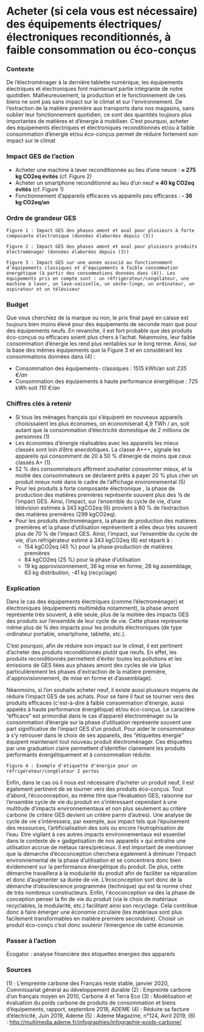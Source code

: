 # Acheter (si cela vous est nécessaire) des équipements électriques/électroniques reconditionnés, à faible consommation ou éco-conçus

### Contexte
De l’électroménager à la dernière tablette numérique, les équipements électriques et électroniques font maintenant partie intégrante de notre quotidien. Malheureusement, la production et le fonctionnement de ces biens ne sont pas sans impact sur le climat et sur l'environnement. De l’extraction de la matière première aux transports dans nos magasins, sans oublier leur fonctionnement quotidien, ce sont des quantités toujours plus importantes de matières et d’énergie à mobiliser. C’est pourquoi, acheter des équipements électriques et électroniques reconditionnés et/ou à faible consommation d’énergie et/ou éco-conçus permet de réduire fortement son impact sur le climat

### Impact GES de l’action
- Acheter une machine à laver reconditionnée au lieu d’une neuve : **≈ 275 kg CO2eq évités** (cf. Figure 2)
- Acheter un smartphone reconditionné au lieu d’un neuf **≈ 40 kg CO2eq évités** (cf. Figure 1)
- Fonctionnement d’appareils efficaces vs appareils peu efficaces : **- 36 kg CO2eq/an**

### Ordre de grandeur GES

```Figure 1 : Impact GES des phases amont et aval pour plusieurs à forte composante électronique (données élaborées depuis (3))```

```Figure 2 : Impact GES des phases amont et aval pour plusieurs produits électroménager (données élaborées depuis (3))```

```Figure 3 : Impact GES sur une année associé au fonctionnement d’équipements classiques et d’équipements à faible consommation énergétique (à partir des consommations données dans (4)). Les équipements pris en compte sont : un réfrigérateur/congélateur, une machine à laver, un lave-vaisselle, un sèche-linge, un ordinateur, un aspirateur et un téléviseur```

### Budget
Que vous cherchiez de la marque ou non, le prix final payé en caisse est toujours bien moins élevé pour des équipements de seconde main que pour des équipements neufs. En revanche, il est fort probable que des produits éco-conçus ou efficaces soient plus chers à l’achat. Néanmoins, leur faible consommation d’énergie les rend plus rentables sur le long terme. Ainsi, sur la base des mêmes équipements que la Figure 3 et en considérant les consommations données dans (4) :
- Consommation des équipements-  classiques : 1515 kWh/an soit *235 €/an*
- Consommation des équipements à haute performance énergétique : 725 kWh soit *110 €/an*

### Chiffres clés à retenir
- Si tous les ménages français qui s’équipent en nouveaux appareils choisissaient les plus économes, on économiserait 4,9 TWh / an, soit autant que la consommation d’électricité domestique de 2 millions de personnes (1)
- Les économies d’énergie réalisables avec les appareils les mieux classés sont loin d’être anecdotiques. La classe A+++, signale les appareils qui consomment de 20 à 50 % d’énergie de moins que ceux classés A+ (1).
- 52 % des consommateurs affirment souhaiter consommer mieux, et la moitié des consommateurs se déclarent prêts à payer 20 % plus cher un produit mieux noté dans le cadre de l’affichage environnemental (5)
- Pour les produits à forte composante électronique , la phase de production des matières premières représente souvent plus des ¾ de l’impact GES. Ainsi, l’impact, sur l’ensemble du cycle de vie, d’une télévision estimée à 343 kgCO2eq (6) provient à 80 % de l’extraction des matières premières (299  kgCO2eq).
- Pour les produits électroménagers, la phase de production des matières premières et la phase d’utilisation représentent à elles deux très souvent plus de 70 % de l’impact GES. Ainsi, l’impact, sur l’ensemble du cycle de vie, d’un réfrigérateur estimé à 343 kgCO2eq (6) est réparti à :
	- 154  kgCO2eq (45 %) pour la phase  production de matières premières
	- 84  kgCO2eq (25 %) pour la phase d’utilisation
	- 19 kg approvisionnement, 36 kg mise en forme, 28 kg assemblage, 63 kg distribution, -41 kg (recyclage)

### Explication
Dans le cas des équipements électriques (comme l’électroménager) et électroniques (équipements multimédia notamment), la phase amont représente très souvent, à elle seule, plus de la moitiée des impacts GES des produits sur l’ensemble de leur cycle de vie. Cette phase représente même plus de ¾ des impacts pour les produits électroniques (de type ordinateur portable, smartphone, tablette, etc.).

C’est pourquoi, afin de réduire son impact sur le climat, il est pertinent d’acheter des produits reconditionnés plutôt que neufs. En effet, les produits reconditionnés permettent d’éviter toutes les pollutions et les émissions de GES liées aux phases amont des cycles de vie (plus particulièrement les phases d'extraction de la matière première, d'approvisionnement, de mise en forme et d’assemblage).

Néanmoins, si l’on souhaite acheter neuf, il existe aussi plusieurs moyens de réduire l’impact GES de ses achats. Pour se faire il faut se tourner vers des produits efficaces (c'est-à-dire à faible consommation d’énergie, aussi appelés à haute performance énergétique) et/ou éco-conçus. Le caractère “efficace” est  primordial dans le cas d’appareil électroménager ou la consommation d’énergie sur la phase d’utilisation représente souvent une part significative de l’impact GES d’un produit. Pour aider le consommateur à s’y retrouver dans le choix de ses appareils, des “étiquettes énergie” équipent maintenant tout nouveau produit électroménager. Ces étiquettes par une graduation claire permettent d’identifier clairement les produits performants énergétiquement et à consommation réduite. 

```Figure 4 : Exemple d'étiquette d'énergie pour un réfrigérateur/congélateur 2 portes```

Enfin, dans le cas où il nous est nécessaire d’acheter un produit neuf, il est également pertinent de se tourner vers des produits éco-conçus. Tout d’abord, l’écoconception, au même titre que l’évaluation GES, raisonne sur l’ensemble cycle de vie du produit en s’intéressant cependant à une multitude d’impacts environnementaux et non plus seulement au critère carbone (le critère GES devient un critère parmi d’autres). Une analyse de cycle de vie s’intéressera, par exemple, aux impact tels que l’épuisement des ressources, l’artificialisation des sols ou encore l’eutrophisation de l’eau. Etre vigilant à ces autres impacts environnementaux est essentiel dans le contexte de « gadgetisation de nos appareils » qui entraîne une utilisation accrue de métaux rares/précieux. Il est important de mentionner que la démarche d’écoconception cherchera également à diminuer l’impact environnemental de la phase d’utilisation et se concentrera donc bien évidemment sur la performance énergétique du produit. De plus, cette démarche travaillera à la modularité du produit afin de faciliter sa réparation et donc d’augmenter sa durée de vie. L’écoconception sort donc de la démarche d’obsolescence programmée (technique) qui est la norme chez de très nombreux constructeurs. Enfin, l'écoconception va dès la phase de conception penser la fin de vie du produit (via le choix de matériaux recyclables, la modularité, etc.) facilitant ainsi son recyclage. Cela contribue donc à faire émerger une économie circulaire (les matériaux sont plus facilement transformables en matière première secondaire). Choisir un produit éco-conçu c’est donc soutenir l’émergence de cette économie.

### Passer à l’action
Ecogator : analyse financière des étiquettes énergies des appareils

### Sources
(1) : L’empreinte carbone des Français reste stable, janvier 2020, Commissariat général au développement durable
(2) : Empreinte carbone d’un français moyen en 2010,  Carbone 4 et Terra Eco
(3) : Modélisation et évaluation du poids carbone de produits de consommation et biens d’équipements, rapport, septembre 2018, ADEME
(4) : Réduire sa facture d’électricité, Juin 2019, Ademe
(5) : Ademe Magazine, n°124, Avril 2019,
(6) : http://multimedia.ademe.fr/infographies/infographie-poids-carbone/



